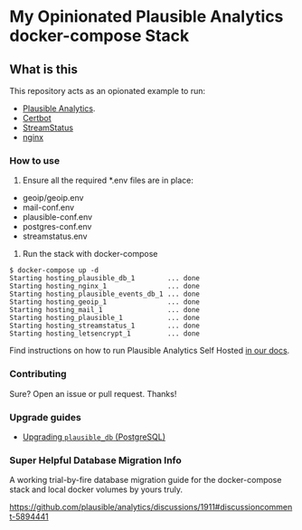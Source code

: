 # My Opinionated Plausible Analytics docker-compose Stack

## What is this

This repository acts as an opionated example to run:

* [Plausible Analytics](https://github.com/plausible/analytics).
* [Certbot](https://github.com/certbot/certbot)
* [StreamStatus](https://github.com/infosecstreams/streamstatus)
* [nginx](https://github.com/nginx/nginx)

### How to use

1. Ensure all the required *.env files are in place:

* geoip/geoip.env
* mail-conf.env
* plausible-conf.env
* postgres-conf.env
* streamstatus.env

1. Run the stack with docker-compose

```shell
$ docker-compose up -d
Starting hosting_plausible_db_1        ... done
Starting hosting_nginx_1               ... done
Starting hosting_plausible_events_db_1 ... done
Starting hosting_geoip_1               ... done
Starting hosting_mail_1                ... done
Starting hosting_plausible_1           ... done
Starting hosting_streamstatus_1        ... done
Starting hosting_letsencrypt_1         ... done
```

Find instructions on how to run Plausible Analytics Self Hosted [in our docs](https://plausible.io/docs/self-hosting).

### Contributing

Sure? Open an issue or pull request. Thanks!

### Upgrade guides

* [Upgrading `plausible_db` (PostgreSQL)](upgrade/postgres.md)

### Super Helpful Database Migration Info

A working trial-by-fire database migration guide for the docker-compose stack and local docker volumes by yours truly.

https://github.com/plausible/analytics/discussions/1911#discussioncomment-5894441
